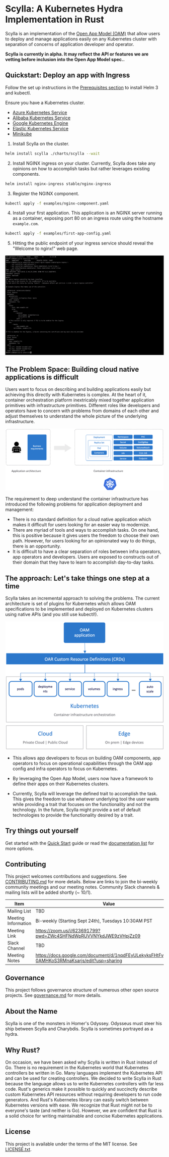 # Scylla: A Kubernetes Hydra Implementation in Rust

Scylla is an implementation of the [Open App Model (OAM)](https://github.com/microsoft/hydra-spec) that allow users to deploy and manage applications easily on any Kubernetes cluster with separation of concerns of application developer and operator.

**Scylla is currently in alpha. It may reflect the API or features we are vetting before inclusion into the Open App Model spec..**

## Quickstart: Deploy an app with Ingress

Follow the set up instructions in the [Prerequisites section](./docs/setup/install.md) to install Helm 3 and kubectl.

Ensure you have a Kubernetes cluster.
- [Azure Kubernetes Service](https://docs.microsoft.com/en-us/azure/aks/kubernetes-walkthrough)
- [Alibaba Kubernetes Service](https://www.alibabacloud.com/zh/product/kubernetes)
- [Google Kubernetes Engine](https://cloud.google.com/kubernetes-engine/docs/quickstart)
- [Elastic Kubernetes  Service](https://aws.amazon.com/quickstart/architecture/amazon-eks/)
- [Minikube](https://kubernetes.io/docs/setup/learning-environment/minikube/)

1. Install Scylla on the cluster.

```bash
helm install scylla ./charts/scylla --wait
```

2. Install NGINX ingress on your cluster. Currently, Scylla does take any opinions on how to accomplish tasks but rather leverages existing components.

```bash
helm install nginx-ingress stable/nginx-ingress
```

3. Register the NGINX component.

```bash
kubectl apply -f examples/nginx-component.yaml
```

4. Install your first application. This application is an NGINX server running as a container, exposing port 80 on an ingress route using the hostname `example.com`.

```bash
kubectl apply -f examples/first-app-config.yaml
```

5. Hitting the public endpoint of your ingress service should reveal the "Welcome to nginx!" web page.


![Alt Text](./docs/media/readme.gif)

## The Problem Space: Building cloud native applications is difficult

Users want to focus on describing and building applications easily but achieving this directly with Kubernetes is complex. At the heart of it, container orchestration platform inextricably mixed together application primitives with infrastructure primitives. Different roles like developers and operators have to concern with problems from domains of each other and adjust themselves to understand the whole picture of the underlying infrastructure.

![K8s is hard](./docs/media/k8s_application_complexities.png)

The requirement to deep understand the container infrastructure has introduced the following problems for application deployment and management:

- There is no standard definition for a cloud native application which makes it difficult for users looking for an easier way to modernize.
- There are myriad of tools and ways to accomplish tasks. On one hand, this is positive because it gives users the freedom to choose their own path. However, for users looking for an opinionated way to do things, there is an opportunity.
- It is difficult to have a clear separation of roles between infra operators, app operators and developers. Users are exposed to constructs out of their domain that they have to learn to accomplish day-to-day tasks.

## The approach: Let's take things one step at a time

Scylla takes an incremental approach to solving the problems. The current architecture is set of plugins for Kubernetes which allows OAM specifications to be implemented and deployed on Kubernetes clusters using native APIs (and you still use kubectl!).

![oar arch](./docs/media/how_oar_works.png)

- This allows app developers to focus on building OAM components, app operators to focus on operational capabilities through the OAM app config and infra operators to focus on Kubernetes.

- By leveraging the Open App Model, users now have a framework to define their apps on their Kubernetes clusters.

- Currently, Scylla will leverage the defined trait to accomplish the task. This gives the freedom to use whatever underlying tool the user wants while providing a trait that focuses on the functionality and not the technology. In the future, Scylla might provide a set of default technologies to provide the functionality desired by a trait.

## Try things out yourself

Get started with the [Quick Start](./docs/quickstart/quickstart.md) guide or read the [documentation list](./docs/README.md) for more options.

## Contributing

This project welcomes contributions and suggestions. See [CONTRIBUTING.md](CONTRIBUTING.md) for more details. Below are links to join the bi-weekly community meetings and our meeting notes. Community Slack channels & mailing lists will be added shortly (~ 10/1).

| Item        | Value  |
|---------------------|---|
| Mailing List | TBD |
| Meeting Information | Bi-weekly (Starting Sept 24th), Tuesdays 10:30AM PST  |
| Meeting Link | https://zoom.us/j/623691799?pwd=ZWc4SHFNdWpRUVVNYkdJWE9zVHpjZz09   |
| Slack Channel       | TBD  |
| Meeting Notes       | https://docs.google.com/document/d/1nqdFEyULekyksFHtFvgvFAYE-0AMHKoS3RMnaKsarjs/edit?usp=sharing |

## Governance

This project follows governance structure of numerous other open source projects. See [governance.md](governance.md) for more details.

## About the Name

Scylla is one of the monsters in Homer's Odyssey. Odysseus must steer his ship between Scylla and Charybdis. Scylla is sometimes portrayed as a hydra.

## Why Rust?

On occasion, we have been asked why Scylla is written in Rust instead of Go. There is no requirement in the Kubernetes world that Kubernetes controllers be written in Go. Many languages implement the Kubernetes API and can be used for creating controllers. We decided to write Scylla in Rust because the language allows us to write Kubernetes controllers with far less code. Rust's generics make it possible to quickly and succinctly describe custom Kubernetes API resources without requiring developers to run code generators. And Rust's Kubernetes library can easily switch between Kubernetes versions with ease. We recognize that Rust might not be to everyone's taste (and neither is Go). However, we are confident that Rust is a solid choice for writing maintainable and concise Kubernetes applications.

## License

This project is available under the terms of the MIT license. See [LICENSE.txt](LICENSE.txt).
